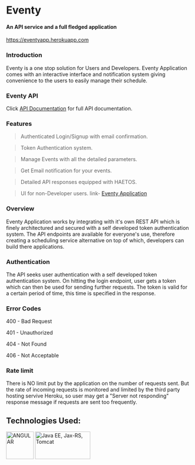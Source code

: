 # Eventy
#### An API service and a full fledged application
<a href="https://eventyapp.herokuapp.com">https://eventyapp.herokuapp.com</a>

### Introduction
Eventy is a one stop solution for Users and Developers. Eventy Application comes with an interactive interface and notification system giving convenience to the users to easily manage their schedule.

### Eventy API
Click <a href="https://documenter.getpostman.com/view/7982251/Szzn7xBM">API Documentation</a> for full API documentation.

### Features
> Authenticated Login/Signup with email confirmation.

> Token Authentication system.

> Manage Events with all the detailed parameters.

> Get Email notification for your events.

> Detailed API responses equipped with HAETOS.

> UI for non-Developer users. link- <a href="https://eventyapp.herokuapp.com">Eventy Application</a>

### Overview
Eventy Application works by integrating with it's own REST API which is finely architectured and secured with a self developed token authentication system. The API endpoints are available for everyone's use, therefore creating a scheduling service alternative on top of which, developers can build there applications.

### Authentication
The API seeks user authentication with a self developed token authentication system. On hitting the login endpoint, user gets a token which can then be used for sending further requests. The token is valid for a certain period of time, this time is specified in the response.

### Error Codes
400 - Bad Request

401 - Unauthorized

404 - Not Found

406 - Not Acceptable

### Rate limit
There is NO limit put by the application on the number of requests sent. But the rate of incoming requests is monitored and limited by the third party hosting servive Heroku, so user may get a "Server not responding" response message if requests are sent too frequently.

<h2>Technologies Used:</h2>
<img src="https://cdn-images-1.medium.com/max/1600/1*J_-vtvcqV1-v14WqkPWhiQ.png" width="75" height="75" alt="ANGULAR">
<img src="https://miro.medium.com/max/800/1*C4NqkSHWuQu-GC5zakLZAw.jpeg" width="150" height="75" alt="Java EE, Jax-RS, Tomcat">
<br>
